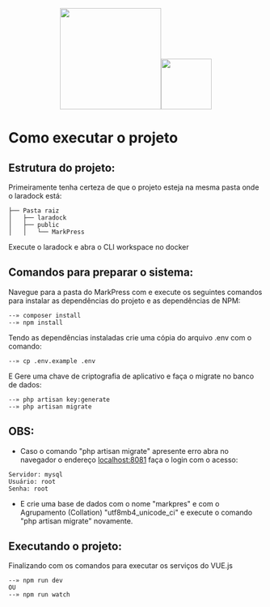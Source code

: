 <p align="center"><img src="https://raw.githubusercontent.com/laravel/art/master/logo-lockup/5%20SVG/2%20CMYK/1%20Full%20Color/laravel-logolockup-cmyk-red.svg" width="200"><img src="https://www.mundodocker.com.br/wp-content/uploads/2015/06/docker_facebook_share.png" width="100"></p>

# Como executar o projeto
## Estrutura do projeto:

Primeiramente tenha certeza de que o projeto esteja na mesma pasta onde o laradock está:<br>
```
├── Pasta raiz
│   ├── laradock
│   ├── public
│   │   └── MarkPress
```
Execute o laradock e abra o CLI workspace no docker<br>
## Comandos para preparar o sistema:
Navegue para a pasta do MarkPress com e execute os seguintes comandos para instalar as dependências do projeto e as dependências de NPM:<br>
```
--» composer install
--» npm install
```
Tendo as dependências instaladas crie uma cópia do arquivo .env com o comando:<br>
```
--» cp .env.example .env
```
E Gere uma chave de criptografia de aplicativo e faça o migrate no banco de dados:
```
--» php artisan key:generate
--» php artisan migrate
```
## OBS:
* Caso o comando "php artisan migrate" apresente erro abra no navegador o endereço [localhost:8081](localhost:8081) faça o login com o acesso:
```
Servidor: mysql
Usuário: root
Senha: root
```
* E crie uma base de dados com o nome "markpres" e com o Agrupamento (Collation) "utf8mb4_unicode_ci" e execute o comando "php artisan migrate" novamente.<br>

## Executando o projeto:
Finalizando com os comandos para executar os serviços do VUE.js
```
--» npm run dev
OU
--» npm run watch
```
